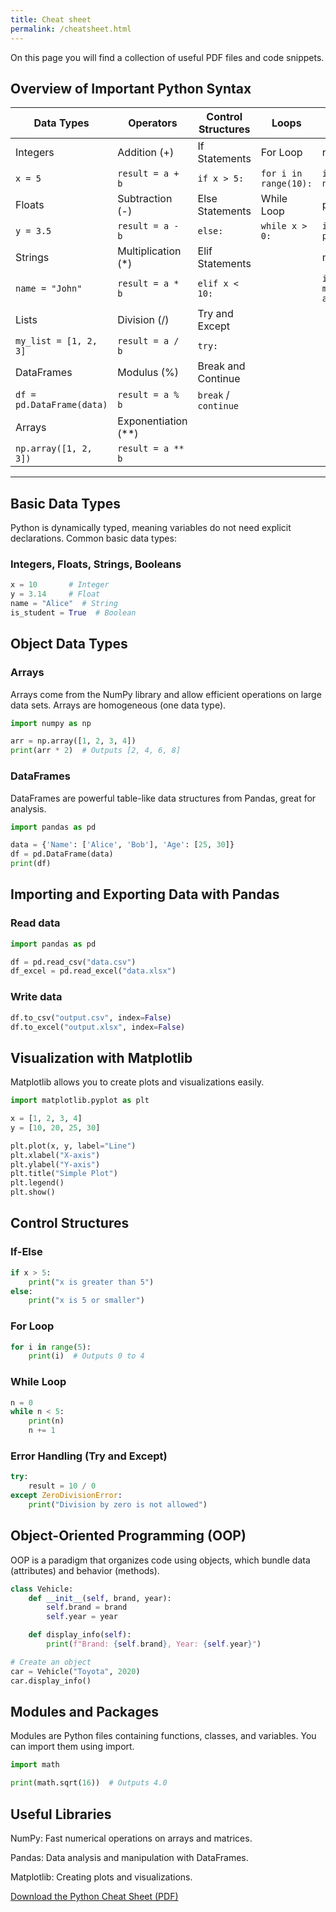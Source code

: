 ```yaml
---
title: Cheat sheet
permalink: /cheatsheet.html
---
```


On this page you will find a collection of useful PDF files and code snippets.

## Overview of Important Python Syntax

| Data Types      | Operators            | Control Structures         | Loops        | Libraries   |
|-----------------|----------------------|----------------------------|--------------|-------------|
| Integers        | Addition (+)         | If Statements              | For Loop     | numpy       |
| `x = 5`         | `result = a + b`     | ```if x > 5:```           | ```for i in range(10):``` |  `import numpy as np` |
| Floats          | Subtraction (-)      | Else Statements            | While Loop   | pandas      |
| `y = 3.5`       | `result = a - b`     | ```else:```               | ```while x > 0:``` | `import pandas as pd` |
| Strings         | Multiplication (*)   | Elif Statements            |              | matplotlib  |
| `name = "John"` | `result = a * b`     | ```elif x < 10:```        |              | `import matplotlib.pyplot as plt` |
| Lists           | Division (/)         | Try and Except             |              |             |
| `my_list = [1, 2, 3]` | `result = a / b` | ```try:```                |              |             |
| DataFrames      | Modulus (%)          | Break and Continue         |              |             |
| `df = pd.DataFrame(data)` | `result = a % b` | ```break``` / ```continue``` |              |             |
| Arrays          | Exponentiation (**)  |                            |              |             |
| `np.array([1, 2, 3])` | `result = a ** b` |                            |              |             |

---

## Basic Data Types

Python is dynamically typed, meaning variables do not need explicit declarations. Common basic data types:

### Integers, Floats, Strings, Booleans

```python
x = 10       # Integer
y = 3.14     # Float
name = "Alice"  # String
is_student = True  # Boolean
```
## Object Data Types

### Arrays
Arrays come from the NumPy library and allow efficient operations on large data sets. Arrays are homogeneous (one data type).

```python
import numpy as np

arr = np.array([1, 2, 3, 4])
print(arr * 2)  # Outputs [2, 4, 6, 8]

```

### DataFrames
DataFrames are powerful table-like data structures from Pandas, great for analysis.

```python
import pandas as pd

data = {'Name': ['Alice', 'Bob'], 'Age': [25, 30]}
df = pd.DataFrame(data)
print(df)

```

## Importing and Exporting Data with Pandas

### Read data


```python
import pandas as pd

df = pd.read_csv("data.csv")
df_excel = pd.read_excel("data.xlsx")
```

### Write data
```python
df.to_csv("output.csv", index=False)
df.to_excel("output.xlsx", index=False)

```


## Visualization with Matplotlib

Matplotlib allows you to create plots and visualizations easily.

```python
import matplotlib.pyplot as plt

x = [1, 2, 3, 4]
y = [10, 20, 25, 30]

plt.plot(x, y, label="Line")
plt.xlabel("X-axis")
plt.ylabel("Y-axis")
plt.title("Simple Plot")
plt.legend()
plt.show()
```


## Control Structures

### If-Else

```python
if x > 5:
    print("x is greater than 5")
else:
    print("x is 5 or smaller")
```

### For Loop

```python
for i in range(5):
    print(i)  # Outputs 0 to 4
```

### While Loop

```python
n = 0
while n < 5:
    print(n)
    n += 1

```

### Error Handling (Try and Except)

```python
try:
    result = 10 / 0
except ZeroDivisionError:
    print("Division by zero is not allowed")
```

## Object-Oriented Programming (OOP)

OOP is a paradigm that organizes code using objects, which bundle data (attributes) and behavior (methods).

```python
class Vehicle:
    def __init__(self, brand, year):
        self.brand = brand
        self.year = year

    def display_info(self):
        print(f"Brand: {self.brand}, Year: {self.year}")

# Create an object
car = Vehicle("Toyota", 2020)
car.display_info()
```

## Modules and Packages
Modules are Python files containing functions, classes, and variables. You can import them using import.

```python
import math

print(math.sqrt(16))  # Outputs 4.0


```

## Useful Libraries
NumPy: Fast numerical operations on arrays and matrices.

Pandas: Data analysis and manipulation with DataFrames.

Matplotlib: Creating plots and visualizations.

<a href="/moer-base-python/_pages/cheatsheet.pdf" target="_blank">Download the Python Cheat Sheet (PDF)</a>
